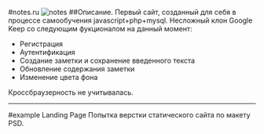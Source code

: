 #notes.ru
![notes](https://cloud.githubusercontent.com/assets/24544147/22911115/2802379a-f26f-11e6-9b26-3de12067780a.PNG)
##Описание.
Первый сайт, созданный для себя в процессе самообучения javascript+php+mysql. Несложный клон Google Keep со следующим фукционалом на данный момент: 
* Регистрация
* Аутентификация
* Создание заметки и сохранение введенного текста
* Обновление содержания заметки
* Изменение цвета фона 

Кроссбраузерность не учитывалась.
***
#example Landing Page
Попытка верстки статического сайта по макету PSD.


